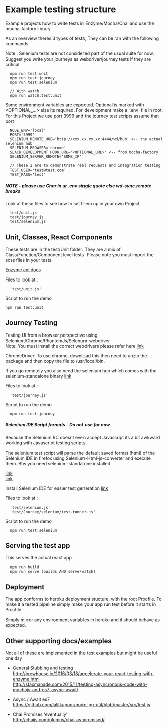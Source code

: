 # Example testing structure

Example projects how to write tests in Enzyme/Mocha/Chai and use the mocha-factory library.

As an overview theres 3 types of tests, They can be ran with the following commands:

Note : Selenium tests are not considered part of the usual suite for now. Suggest you write your journeys as webdriver/journey tests if they are critical.

```
  npm run test:unit
  npm run test:journey
  npm run test:selenium

  // With watch
  npm run watch:test:unit
```

Some environment variables are expected. Optional is marked with <OPTIONAL_...> else its required. For development make a '.env' file in root:  
For this Project we use port 3999 and the journey test scripts assume that port

```
  NODE_ENV='local'
  PORT='3999'
  SELENIUM_REMOTE_HUB='http://xxx.xx.xx.xx:4444/wd/hub' <-- the actual selenium hub
  SELENIUM_BROWSER='chrome'
  SLACK_DEVELOPMENT_HOOK_URL='<OPTIONAL_URL>' <-- from mocha-factory
  SELENIUM_SERVER_REMOTE='SOME_IP'

  // These 2 are to demonstrate real requests and integration testing
  TEST_USER='test@test.com'
  TEST_PASS='test'
```

##### NOTE - please use Char in ur .env single quote else wd-sync.remote breaks

Look at these files to see how to set them up in your own Project

```
  test/unit.js
  test/journey.js
  test/selenium.js
```

## Unit, Classes, React Components

These tests are in the test/Unit folder. They are a mix of Class/Function/Component level tests.
Please note you must import the scss files in your tests.

[Enzyme api docs](http://airbnb.io/enzyme/docs/api/index.html)

Files to look at :

```
  'test/unit.js'
```

Script to run the demo

```
npm run test:unit
```

## Journey Testing

Testing UI from a browser perspective using Selenium/Chrome/PhantomJs/Selenum-webdriver  
Note: You must install the correct webdrivers please refer here [link](https://github.com/SeleniumHQ/selenium/tree/master/javascript/node/selenium-webdriver)

ChromeDriver: To use chrome, download this then need to unzip the package and then copy the file to /usr/local/bin.

If you go remotely you also need the selenium hub which comes with the selenium-standalone binary [link](https://www.npmjs.com/package/selenium-standalone)

Files to look at :

```
  'test/journey.js'
```

Script to run the demo

```
  npm run test:journey
```

##### Selenium IDE Script formats - Do not use for now

Because the Selenium RC doesnt even accept Javascript its a bit awkward working with Javascript testing scripts.

The selenium test script will parse the default saved format (html) of the Selenium IDE in firefox using Selenium-Html-js-converter and execute them. Btw you need selenium-standalone installed

[link](https://www.npmjs.com/package/selenium-html-js-converter)  
[link](https://www.npmjs.com/package/selenium-standalone)

Install Selenium IDE for easier test generation [link](https://addons.mozilla.org/en-US/firefox/addon/selenium-ide/)

Files to look at :

```
  'test/selenium.js'
  'test/Journey/selenium/test-runner.js'
```

Script to run the demo

```
  npm run test:selenium
```
## Serving the test app

This serves the actual react app

```
  npm run build
  npm run serve (builds AND serve/watch)
```

## Deployment

The app conforms to heroku deployment stucture, with the root Procfile. To make it a tested pipeline simply make your app run test before it starts in Procfile.

Simply mirror any environment variables in heroku and it should behave as expected.

## Other supporting docs/examples

Not all of these are implemented in the test examples but might be useful one day  

- General Stubbing and testing  
http://brewhouse.io/2016/03/18/accelerate-your-react-testing-with-enzyme.html  
http://staxmanade.com/2015/11/testing-asyncronous-code-with-mochajs-and-es7-async-await/

- Async / Await es7  
https://github.com/lalitkapoor/node-pg-util/blob/master/src/test.js  

- Chai Promises 'eventually'  
http://chaijs.com/plugins/chai-as-promised/
